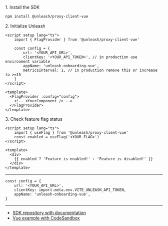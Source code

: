1\. Install the SDK
```sh
npm install @unleash/proxy-client-vue
```

2\. Initialize Unleash
```vue
<script setup lang="ts">
    import { FlagProvider } from '@unleash/proxy-client-vue'

    const config = {
        url: '<YOUR_API_URL>',
        clientKey: '<YOUR_API_TOKEN>', // in production use environment variable
        appName: 'unleash-onboarding-vue',
        metricsInterval: 1, // in production remove this or increase to >=15
    }
</script>

<template>
  <FlagProvider :config="config">
    <!-- <YourComponent /> -->
  </FlagProvider>
</template>
```

3\. Check feature flag status
```vue
<script setup lang="ts">
    import { useFlag } from '@unleash/proxy-client-vue'
    const enabled = useFlag('<YOUR_FLAG>')
</script>

<template>
  <div>
    {{ enabled ? 'Feature is enabled!' : 'Feature is disabled!' }}
  </div>
</template>
```
---
```svelte
const config = {
    url: '<YOUR_API_URL>',
    clientKey: import.meta.env.VITE_UNLEASH_API_TOKEN,
    appName: 'unleash-onboarding-vue',
}
```

---
- [SDK repository with documentation](https://github.com/Unleash/proxy-client-vue)
- [Vue example with CodeSandbox](https://github.com/Unleash/unleash-sdk-examples/tree/main/Vue)

